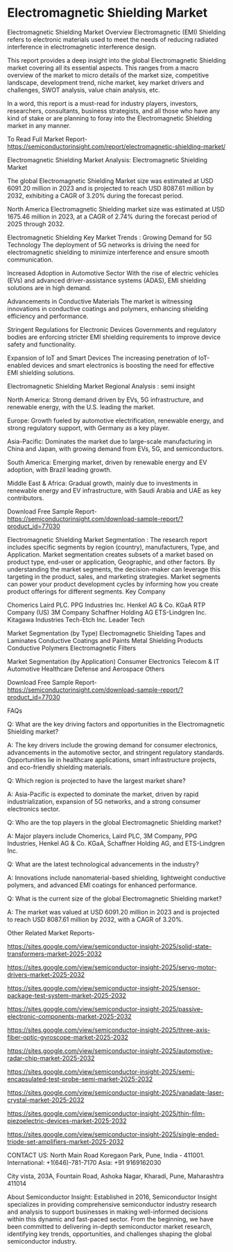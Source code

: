 <h1>Electromagnetic Shielding Market</h1>
Electromagnetic Shielding Market Overview
Electromagnetic (EMI) Shielding refers to electronic materials used to meet the needs of reducing radiated interference in electromagnetic interference design.

This report provides a deep insight into the global Electromagnetic Shielding market covering all its essential aspects. This ranges from a macro overview of the market to micro details of the market size, competitive landscape, development trend, niche market, key market drivers and challenges, SWOT analysis, value chain analysis, etc.

In a word, this report is a must-read for industry players, investors, researchers, consultants, business strategists, and all those who have any kind of stake or are planning to foray into the Electromagnetic Shielding market in any manner.

To Read Full Market Report-
https://semiconductorinsight.com/report/electromagnetic-shielding-market/

Electromagnetic Shielding Market Analysis:
Electromagnetic Shielding Market

The global Electromagnetic Shielding Market size was estimated at USD 6091.20 million in 2023 and is projected to reach USD 8087.61 million by 2032, exhibiting a CAGR of 3.20% during the forecast period.

North America Electromagnetic Shielding market size was estimated at USD 1675.46 million in 2023, at a CAGR of 2.74% during the forecast period of 2025 through 2032.

Electromagnetic Shielding Key Market Trends :
Growing Demand for 5G Technology
The deployment of 5G networks is driving the need for electromagnetic shielding to minimize interference and ensure smooth communication.

Increased Adoption in Automotive Sector
With the rise of electric vehicles (EVs) and advanced driver-assistance systems (ADAS), EMI shielding solutions are in high demand.

Advancements in Conductive Materials
The market is witnessing innovations in conductive coatings and polymers, enhancing shielding efficiency and performance.

Stringent Regulations for Electronic Devices
Governments and regulatory bodies are enforcing stricter EMI shielding requirements to improve device safety and functionality.

Expansion of IoT and Smart Devices
The increasing penetration of IoT-enabled devices and smart electronics is boosting the need for effective EMI shielding solutions.

Electromagnetic Shielding Market Regional Analysis :
semi insight

North America:
Strong demand driven by EVs, 5G infrastructure, and renewable energy, with the U.S. leading the market.

Europe:
Growth fueled by automotive electrification, renewable energy, and strong regulatory support, with Germany as a key player.

Asia-Pacific:
Dominates the market due to large-scale manufacturing in China and Japan, with growing demand from EVs, 5G, and semiconductors.

South America:
Emerging market, driven by renewable energy and EV adoption, with Brazil leading growth.

Middle East & Africa:
Gradual growth, mainly due to investments in renewable energy and EV infrastructure, with Saudi Arabia and UAE as key contributors.

Download Free Sample Report-
https://semiconductorinsight.com/download-sample-report/?product_id=77030

Electromagnetic Shielding Market Segmentation :
The research report includes specific segments by region (country), manufacturers, Type, and Application. Market segmentation creates subsets of a market based on product type, end-user or application, Geographic, and other factors. By understanding the market segments, the decision-maker can leverage this targeting in the product, sales, and marketing strategies. Market segments can power your product development cycles by informing how you create product offerings for different segments.
Key Company

Chomerics
Laird PLC.
PPG Industries
Inc.
Henkel AG & Co. KGaA
RTP Company (US)
3M Company
Schaffner Holding AG
ETS-Lindgren Inc.
Kitagawa Industries
Tech-Etch
Inc.
Leader Tech

Market Segmentation (by Type)
Electromagnetic Shielding Tapes and Laminates
Conductive Coatings and Paints
Metal Shielding Products
Conductive Polymers
Electromagnetic Filters

Market Segmentation (by Application)
Consumer Electronics
Telecom & IT
Automotive
Healthcare
Defense and Aerospace
Others

Download Free Sample Report-
https://semiconductorinsight.com/download-sample-report/?product_id=77030

FAQs


Q: What are the key driving factors and opportunities in the Electromagnetic Shielding market?

A: The key drivers include the growing demand for consumer electronics, advancements in the automotive sector, and stringent regulatory standards. Opportunities lie in healthcare applications, smart infrastructure projects, and eco-friendly shielding materials.

Q: Which region is projected to have the largest market share?

A: Asia-Pacific is expected to dominate the market, driven by rapid industrialization, expansion of 5G networks, and a strong consumer electronics sector.

Q: Who are the top players in the global Electromagnetic Shielding market?

A: Major players include Chomerics, Laird PLC, 3M Company, PPG Industries, Henkel AG & Co. KGaA, Schaffner Holding AG, and ETS-Lindgren Inc.

Q: What are the latest technological advancements in the industry?

A: Innovations include nanomaterial-based shielding, lightweight conductive polymers, and advanced EMI coatings for enhanced performance.

Q: What is the current size of the global Electromagnetic Shielding market?

A: The market was valued at USD 6091.20 million in 2023 and is projected to reach USD 8087.61 million by 2032, with a CAGR of 3.20%.

Other Related Market Reports-

https://sites.google.com/view/semiconductor-insight-2025/solid-state-transformers-market-2025-2032

https://sites.google.com/view/semiconductor-insight-2025/servo-motor-drivers-market-2025-2032

https://sites.google.com/view/semiconductor-insight-2025/sensor-package-test-system-market-2025-2032

https://sites.google.com/view/semiconductor-insight-2025/passive-electronic-components-market-2025-2032

https://sites.google.com/view/semiconductor-insight-2025/three-axis-fiber-optic-gyroscope-market-2025-2032

https://sites.google.com/view/semiconductor-insight-2025/automotive-radar-chip-market-2025-2032

https://sites.google.com/view/semiconductor-insight-2025/semi-encapsulated-test-probe-semi-market-2025-2032

https://sites.google.com/view/semiconductor-insight-2025/vanadate-laser-crystal-market-2025-2032

https://sites.google.com/view/semiconductor-insight-2025/thin-film-piezoelectric-devices-market-2025-2032

https://sites.google.com/view/semiconductor-insight-2025/single-ended-triode-set-amplifiers-market-2025-2032

CONTACT US:
North Main Road Koregaon Park, Pune, India - 411001.
International: +1(646)-781-7170
Asia: +91 9169162030

City vista, 203A, Fountain Road, Ashoka Nagar, Kharadi, Pune, Maharashtra 411014

About Semiconductor Insight:
Established in 2016, Semiconductor Insight specializes in providing comprehensive semiconductor industry research and analysis to support businesses in making well-informed decisions within this dynamic and fast-paced sector. From the beginning, we have been committed to delivering in-depth semiconductor market research, identifying key trends, opportunities, and challenges shaping the global semiconductor industry.
